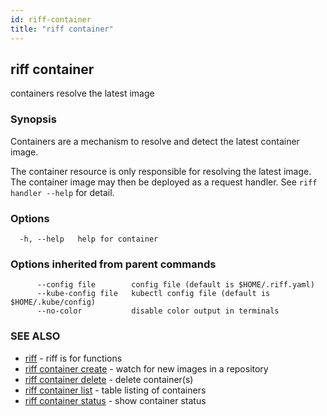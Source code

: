 ```yaml
---
id: riff-container
title: "riff container"
---
```

## riff container

containers resolve the latest image

### Synopsis

Containers are a mechanism to resolve and detect the latest container image.

The container resource is only responsible for resolving the latest image. The
container image may then be deployed as a request handler. See
`riff handler --help` for detail.

### Options

```
  -h, --help   help for container
```

### Options inherited from parent commands

```
      --config file        config file (default is $HOME/.riff.yaml)
      --kube-config file   kubectl config file (default is $HOME/.kube/config)
      --no-color           disable color output in terminals
```

### SEE ALSO

* [riff](riff.md)	 - riff is for functions
* [riff container create](riff_container_create.md)	 - watch for new images in a repository
* [riff container delete](riff_container_delete.md)	 - delete container(s)
* [riff container list](riff_container_list.md)	 - table listing of containers
* [riff container status](riff_container_status.md)	 - show container status

